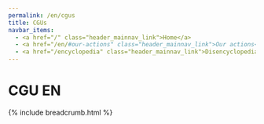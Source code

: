 ```yaml
---
permalink: /en/cgus
title: CGUs
navbar_items:
  - <a href="/" class="header_mainnav_link">Home</a>
  - <a href="/en/#our-actions" class="header_mainnav_link">Our actions</a>
  - <a href="/encyclopedia" class="header_mainnav_link">Disencyclopedia</a>
---
```


# CGU EN

{% include breadcrumb.html %}